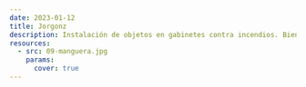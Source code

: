 ```yaml
---
date: 2023-01-12
title: Jorgonz
description: Instalación de objetos en gabinetes contra incendios. Bienal Internacional de Valparaíso BIAV, Chile, 2024
resources:
  - src: 09-manguera.jpg
    params:
      cover: true
---
```


